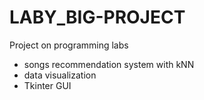 # LABY_BIG-PROJECT
Project on programming labs
- songs recommendation system with kNN
- data visualization 
- Tkinter GUI
